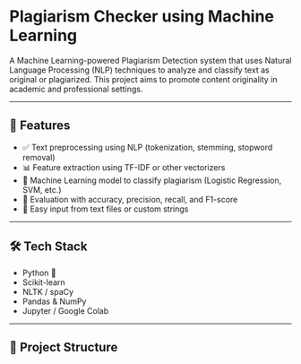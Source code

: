 
# Plagiarism Checker using Machine Learning

A Machine Learning-powered Plagiarism Detection system that uses Natural Language Processing (NLP) techniques to analyze and classify text as original or plagiarized. This project aims to promote content originality in academic and professional settings.

---

## 🚀 Features

- ✅ Text preprocessing using NLP (tokenization, stemming, stopword removal)
- 📊 Feature extraction using TF-IDF or other vectorizers
- 🤖 Machine Learning model to classify plagiarism (Logistic Regression, SVM, etc.)
- 🧪 Evaluation with accuracy, precision, recall, and F1-score
- 📁 Easy input from text files or custom strings

---

## 🛠️ Tech Stack

- Python 🐍
- Scikit-learn
- NLTK / spaCy
- Pandas & NumPy
- Jupyter / Google Colab

---

## 📂 Project Structure

